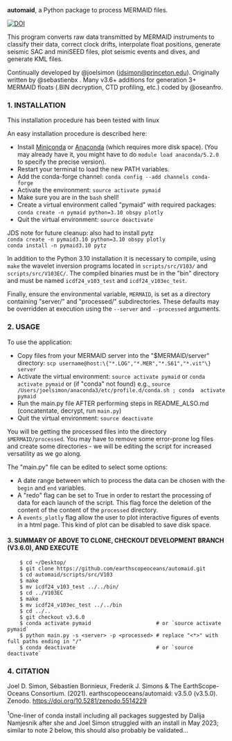 __automaid__, a Python package to process MERMAID files.

[![DOI](https://zenodo.org/badge/DOI/10.5281/zenodo.5057096.svg)](https://doi.org/10.5281/zenodo.5057096)

This program converts raw data transmitted by MERMAID instruments to classify
their data, correct clock drifts, interpolate float positions, generate seismic
SAC and miniSEED files, plot seismic events and dives, and generate KML files.

Continually developed by @joelsimon (jdsimon@princeton.edu).  Originally written
by @sebastienbx .  Many v3.6+ additions for generation 3+ MERMAID floats (.BIN
decryption, CTD profiling, etc.) coded by @oseanfro.

### 1. INSTALLATION

This installation procedure has been tested with linux

An easy installation procedure is described here:

* Install [Miniconda](https://conda.io/miniconda.html) or
  [Anaconda](https://www.anaconda.com/download/) (which requires more
  disk space). (You may already have it, you might have to do `module
  load anaconda/5.2.0` to specify the precise version).
* Restart your terminal to load the new PATH variables.
* Add the conda-forge channel:
  `conda config --add channels conda-forge`
* Activate the environment:
  `source activate pymaid`
* Make sure you are in the `bash` shell!
* Create a virtual environment called "pymaid" with required packages:<br>
  `conda create -n pymaid python=3.10 obspy plotly`<br>
* Quit the virtual environment:
  `source deactivate`

JDS note for future cleanup: also had to install pytz<br>
`conda create -n pymaid3.10 python=3.10 obspy plotly`<br>
`conda install -n pymaid3.10 pytz`<br>

In addition to the Python 3.10 installation it is necessary to compile,
using `make` the wavelet inversion programs located in
`scripts/src/V103/` and `scripts/src/V103EC/`. The compiled binaries
must be in the "bin" directory and must be named `icdf24_v103_test` and
`icdf24_v103ec_test`.

Finally, ensure the environmental variable, `MERMAID`, is set as a directory
containing "server/" and "processed/" subdirectories.  These defaults may be
overridden at execution using the `--server` and `--processed` arguments.

### 2. USAGE

To use the application:

* Copy files from your MERMAID server into the "$MERMAID/server" directory:
  `scp username@host:\{"*.LOG","*.MER","*.S61","*.vit"\} server`
* Activate the virtual environment:
  `source activate pymaid` or `conda activate pymaid` or (if "conda" not found)
  e.g., `source /Users/joelsimon/anaconda3/etc/profile.d/conda.sh ; conda  activate pymaid`
* Run the main.py file AFTER performing steps in README_ALSO.md
  (concatentate, decrypt, run `main.py`)
* Quit the virtual environment:
  `source deactivate`

You will be getting the processed files into the directory `$MERMAID/processed`.
You may have to remove some error-prone log files and create some directories -
we will be editing the script for increased versatility as we go along.

The "main.py" file can be edited to select some options:

* A date range between which to process the data can be chosen with
the `begin` and `end` variables.
* A "redo" flag can be set to True in order to restart the processing
of data for each launch of the script. This flag force the deletion
of the content of the content of the `processed` directory.
* A `events_plotly` flag allow the user to plot interactive figures
of events in a html page. This kind of plot can be disabled to save
disk space.

#### 3. SUMMARY OF ABOVE TO CLONE, CHECKOUT DEVELOPMENT BRANCH (V3.6.0), AND EXECUTE
```
    $ cd ~/Desktop/
    $ git clone https://github.com/earthscopeoceans/automaid.git
    $ cd automaid/scripts/src/V103
    $ make
    $ mv icdf24_v103_test ../../bin/
    $ cd ../V103EC
    $ make
    $ mv icdf24_v103ec_test ../../bin
    $ cd ../..
    $ git checkout v3.6.0
    $ conda activate pymaid                     # or `source activate pymaid`
    $ python main.py -s <server> -p <processed> # replace "<*>" with full paths ending in "/"
    $ conda deactivate                          # or `source deactivate`
```

### 4. CITATION

Joel D. Simon, Sébastien Bonnieux, Frederik J. Simons & The EarthScope-Oceans
Consortium. (2021). earthscopeoceans/automaid: v3.5.0
(v3.5.0). Zenodo. https://doi.org/10.5281/zenodo.5514229

<sup>1</sup>One-liner of conda install including all packages suggested by
Dalija Namjesnik after she and Joel Simon struggled with an install in May 2023;
similar to note 2 below, this should also probably be validated...
